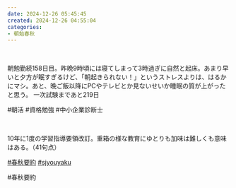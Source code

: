 ```yaml
---
date: 2024-12-26 05:45:45
created: 2024-12-26 04:55:04
categories:
- 朝勉春秋
---
```


<br>

朝勉勤続158日目。昨晩9時頃には寝てしまって3時過ぎに自然と起床。あまり早いと夕方が眠すぎるけど、「朝起きられない！」というストレスよりは、はるかにマシ。あと、晩ご飯以降にPCやテレビとか見ないせいか睡眠の質が上がったと思う。 一次試験まであと219日

#朝活 #資格勉強 #中小企業診断士

<br>

10年に1度の学習指導要領改訂。重箱の様な教育にゆとりも加味は難しくも意味はある。（41句点）

[#春秋要約](https://x.com/hashtag/%E6%98%A5%E7%A7%8B%E8%A6%81%E7%B4%84?src=hashtag_click) [#sjyouyaku](https://x.com/hashtag/sjyouyaku?src=hashtag_click)

#春秋要約